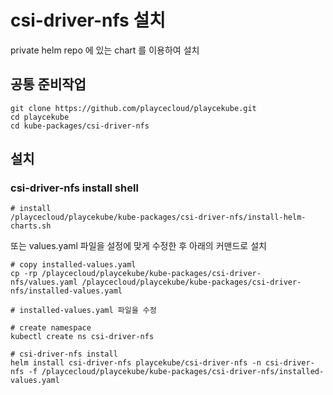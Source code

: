 # csi-driver-nfs 설치

private helm repo 에 있는 chart 를 이용하여 설치

## 공통 준비작업

```ShellSession
git clone https://github.com/playcecloud/playcekube.git
cd playcekube
cd kube-packages/csi-driver-nfs
```

## 설치

### csi-driver-nfs install shell

```ShellSession
# install
/playcecloud/playcekube/kube-packages/csi-driver-nfs/install-helm-charts.sh
```

또는 values.yaml 파일을 설정에 맞게 수정한 후 아래의 커맨드로 설치

```ShellSession
# copy installed-values.yaml
cp -rp /playcecloud/playcekube/kube-packages/csi-driver-nfs/values.yaml /playcecloud/playcekube/kube-packages/csi-driver-nfs/installed-values.yaml

# installed-values.yaml 파일을 수정

# create namespace
kubectl create ns csi-driver-nfs

# csi-driver-nfs install
helm install csi-driver-nfs playcekube/csi-driver-nfs -n csi-driver-nfs -f /playcecloud/playcekube/kube-packages/csi-driver-nfs/installed-values.yaml
```

